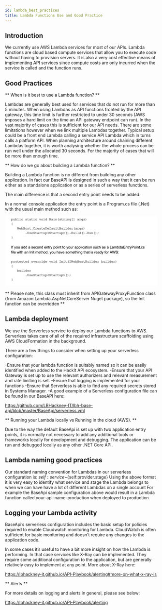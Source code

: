 ```yaml
---
id: lambda_best_practices
title: Lambda Functions Use and Good Practice
---
```



## Introduction
We currently use AWS Lambda services for most of our APIs.  Lambda functions are cloud based compute services that allow you to execute code without having to provision servers.  It is also a very cost effective means of implementing API services since compute costs are only incurred when the service is called and the function runs.

## Good Practices

** When is it best to use a Lambda function? **

Lambdas are generally best used for services that do not run for more than 5 minutes. When using Lambdas as API functions fronted by the API gateway, this time limit is further restricted to under 30 seconds (AWS imposes a hard limit on the time an API gateway endpoint can run).  In the vast majority of cases this is sufficient for our API needs. There are some limitations however when we link multiple Lambdas together. Typical setup could be a front end Lambda calling a service API Lambda which in turns calls a platform API. When planning architecture around chaining different Lambdas together, it is worth analysing whether the whole process can be run well under the allocated 30 seconds.
For the majority of cases that will be more than enough time.

** How do we go about building a Lambda function? **

Building a Lambda function is no different from building any other application.  In fact our BaseAPI is designed in such a way that it can be run either as a standalone application or as a series of serverless functions.

The main difference is that a second entry point needs to be added.

 In a normal console application the entry point is a Program.cs file (.Net) with the usual main method such as:

![alt text](./doc-images/lambda.png)

** Please note, this class must inherit from APIGatewayProxyFunction class (from Amazon.Lambda.AspNetCoreServer Nuget package), so the Init function can be overridden **

## Lambda deployment

We use the Serverless service to deploy our Lambda functions to AWS.  Serverless takes care of all of the required infrastructure scaffolding using AWS CloudFormation in the background.

 There are a few things to consider when setting up your serverless configuration:

-Ensure that your lambda function is suitably named so it can be easily identified when added to the HackIt API ecosystem.
-Ensure that your API Gateway is set up to use the relevant authorizers and relevant measurement and rate limiting is set.
-Ensure that logging is implemented for your functions
-Ensure that Serverless is able to find any required secrets stored in Systems Manager.
-A good example of a Serverless configuration file can be found in our BaseAPI here:

https://github.com/LBHackney-IT/lbh-base-api/blob/master/BaseApi/serverless.yml

** Running your Lambda locally vs Running in the cloud (AWS). **

Due to the way the default BaseApi is set up with two application entry points, it is normally not necessary to add any additional tools or frameworks locally for development and debugging. The application can be run and debugged locally as any other .NET Core API.

## Lambda naming good practices

Our standard naming convention for Lambdas in our serverless configuration is: ${self:service}-${self:provider.stage}
Using the above format it is very easy to identify what service and stage the Lambda belongs to when we can have have a lot of different Lambdas on a single account
For example the BaseApi sample configuration above would result in a Lambda function called your-api-name-production when deployed to production

## Logging your Lambda activity

BaseApi’s serverless configuration includes the basic setup for policies required to enable Cloudwatch monitoring for Lambda. CloudWatch is often sufficient for basic monitoring and doesn't require any changes to the application code.

In some cases it’s useful to have a bit more insight on how the Lambda is performing. In that case services like X-Ray can be implemented. They require some additional configuration to the application, but are generally relatively easy to implement at any point. More about X-Ray here:

https://lbhackney-it.github.io/API-Playbook/alerting#more-on-what-x-ray-is

** Alerts **

For more details on logging and alerts in general, please see below:

https://lbhackney-it.github.io/API-Playbook/alerting
